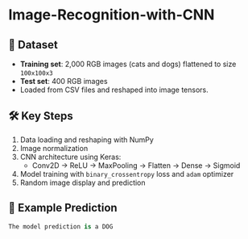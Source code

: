 # Image-Recognition-with-CNN

## 📸 Dataset

- **Training set**: 2,000 RGB images (cats and dogs) flattened to size `100x100x3`
- **Test set**: 400 RGB images
- Loaded from CSV files and reshaped into image tensors.

## 🛠️ Key Steps

1. Data loading and reshaping with NumPy
2. Image normalization
3. CNN architecture using Keras:
   - Conv2D → ReLU → MaxPooling → Flatten → Dense → Sigmoid
4. Model training with `binary_crossentropy` loss and `adam` optimizer
5. Random image display and prediction

## 🧪 Example Prediction

```python
The model prediction is a DOG
